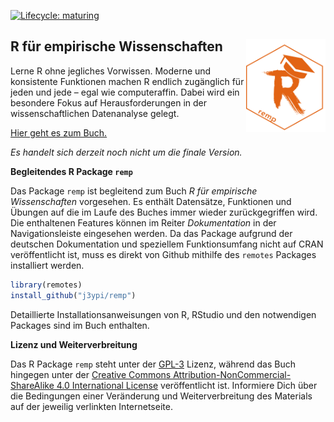 <!-- badges: start -->
[![Lifecycle: maturing](https://img.shields.io/badge/lifecycle-maturing-blue.svg)](https://www.tidyverse.org/lifecycle/#maturing)
<!-- badges: end -->

## R für empirische Wissenschaften <img src='man/figures/logo.png' align="right" height="148.5"/>

Lerne R ohne jegliches Vorwissen. Moderne und konsistente Funktionen machen R endlich zugänglich für jeden und jede – egal wie computeraffin. Dabei wird ein besondere Fokus auf Herausforderungen in der wissenschaftlichen Datenanalyse gelegt.

[Hier geht es zum Buch.](https://r-empirische-wissenschaften.de/buch/index.html)

*Es handelt sich derzeit noch nicht um die finale Version.*

**Begleitendes R Package `remp`**

Das Package `remp` ist begleitend zum Buch *R für empirische Wissenschaften* vorgesehen. Es enthält Datensätze, Funktionen und Übungen auf die im Laufe des Buches immer wieder zurückgegriffen wird. Die enthaltenen Features können im Reiter *Dokumentation* in der Navigationsleiste eingesehen werden. Da das Package aufgrund der deutschen Dokumentation und speziellem Funktionsumfang nicht auf CRAN veröffentlicht ist, muss es direkt von Github mithilfe des `remotes` Packages installiert werden.

```R
library(remotes)
install_github("j3ypi/remp")
```

Detaillierte Installationsanweisungen von R, RStudio und den notwendigen Packages sind im Buch enthalten.

**Lizenz und Weiterverbreitung**

Das R Package `remp` steht unter der [GPL-3](https://www.r-project.org/Licenses/GPL-3) Lizenz, während das Buch hingegen unter der [Creative Commons Attribution-NonCommercial-ShareAlike 4.0 International License](http://creativecommons.org/licenses/by-nc-sa/4.0/) veröffentlicht ist. Informiere Dich über die Bedingungen einer Veränderung und Weiterverbreitung des Materials auf der jeweilig verlinkten Internetseite.
